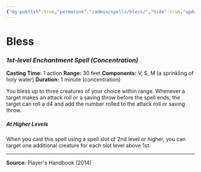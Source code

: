 ```yaml
---
{"dg-publish":true,"permalink":"/admin/spells/bless/","hide":true,"updated":"2025-08-05T19:49:54.371+01:00"}
---
```


# Bless
### *1st-level Enchantment Spell* *(Concentration)*
**Casting Time:** 1 action
**Range:** 30 feet
**Components:** V, S, M (a sprinkling of holy water)
**Duration:** 1 minute (concentration)

You bless up to three creatures of your choice within range. Whenever a target makes an attack roll or a saving throw before the spell ends, the target can roll a d4 and add the number rolled to the attack roll or saving throw.

##### At Higher Levels
When you cast this spell using a spell slot of 2nd level or higher, you can target one additional creature for each slot level above 1st.

---
**Source:** Player's Handbook (2014)